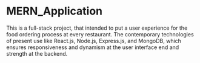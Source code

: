 # MERN_Application
This is a full-stack project, that intended to put a user experience for the food ordering process at every restaurant. The contemporary technologies of present use like React.js, Node.js, Express.js, and MongoDB, which ensures responsiveness and dynamism at the user interface end and strength at the backend.
